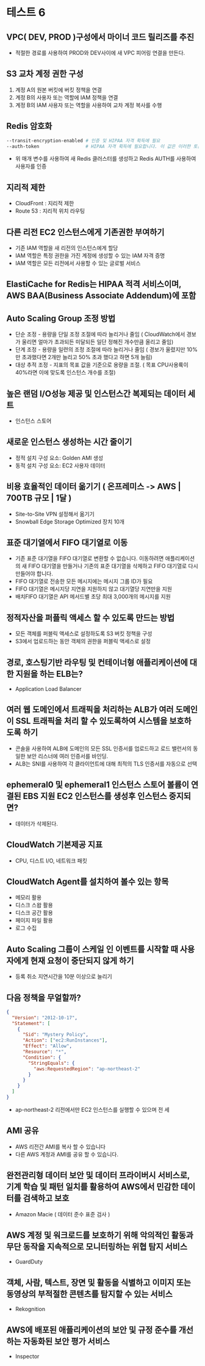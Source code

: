 # 테스트 6

## VPC( DEV, PROD )구성에서 마이너 코드 릴리즈를 추진

- 적절한 경로를 사용하여 PROD와 DEV사이에 새 VPC 피어링 연결을 만든다.

## S3 교차 계정 권한 구성

1. 계정 A의 원본 버킷에 버킷 정책을 연결
2. 계정 B의 사용자 또는 역할에 IAM 정책을 연결
3. 계정 B의 IAM 사용자 또는 역할을 사용하여 교차 계정 복사를 수행

## Redis 암호화

```bash
--transit-encryption-enabled # 인증 및 HIPAA 자격 획득에 필요
--auth-token                 # HIPAA 자격 획득에 필요합니다. 이 값은 이러한 토큰 보호 Redis 서버를 위한 올바른 토큰
```

- 위 매개 변수를 사용하여 새 Redis 클러스터를 생성하고 Redis AUTH를 사용하여 사용자를 인증

## 지리적 제한

- CloudFront : 지리적 제한
- Route 53 : 지리적 위치 라우팅

## 다른 리전 EC2 인스턴스에게 기존권한 부여하기

- 기존 IAM 역할을 새 리전의 인스턴스에게 할당
- IAM 역할은 특정 권한을 가진 계정에 생성할 수 있는 IAM 자격 증명
- IAM 역할은 모든 리전에서 사용할 수 있는 글로벌 서비스

## ElastiCache for Redis는 HIPAA 적격 서비스이며, AWS BAA(Business Associate Addendum)에 포함

## Auto Scaling Group 조정 방법

- 단순 조정 - 용량을 단일 조정 조절에 따라 늘리거나 줄임 ( CloudWatch에서 경보가 울리면 얼마가 초과되든 미달되든 일단 정해진 개수만큼 올리고 줄임)
- 단계 조정 - 용량을 일련의 조정 조절에 따라 늘리거나 줄임 ( 경보가 울렸지만 10%만 초과했다면 2개만 늘리고 50% 초과 했다고 하면 5개 늘림)
- 대상 추적 조정 - 지표의 목표 값을 기준으로 용량을 조절. ( 목표 CPU사용륙이 40%라면 이에 맞도록 인스턴스 개수를 조절)

## 높은 랜덤 I/O성능 제공 및 인스턴스간 복제되는 데이터 세트

- 인스턴스 스토어

## 새로운 인스턴스 생성하는 시간 줄이기

- 정적 설치 구성 요소: Golden AMI 생성
- 동적 설치 구성 요소: EC2 사용자 데이터

## 비용 효율적인 데이터 옮기기 ( 온프레미스 -> AWS | 700TB 규모 | 1달 )

- Site-to-Site VPN 설정해서 옮기기
- Snowball Edge Storage Optimized 장치 10개

## 표준 대기열에서 FIFO 대기열로 이동

- 기존 표준 대기열을 FIFO 대기열로 변환할 수 없습니다. 이동하려면 애플리케이션의 새 FIFO 대기열을 만들거나 기존의 표준 대기열을 삭제하고 FIFO 대기열로 다시 만들어야 합니다.
- FIFO 대기열로 전송한 모든 메시지에는 메시지 그룹 ID가 필요
- FIFO 대기열은 메시지당 지연을 지원하지 않고 대기열당 지연만을 지원
- 배치FIFO 대기열은 API 메서드별 초당 최대 3,000개의 메시지를 지원

## 정적자산을 퍼플릭 액세스 할 수 있도록 만드는 방법

- 모든 객체를 퍼블릭 액세스로 설정하도록 S3 버킷 정책을 구성
- S3에서 업로드하는 동안 객체의 권한을 퍼블릭 액세스로 설정

## 경로, 호스팅기반 라우팅 및 컨테이너형 애플리케이션에 대한 지원을 하는 ELB는?

- Application Load Balancer

## 여러 웹 도메인에서 트래픽을 처리하는 ALB가 여러 도메인이 SSL 트래픽을 처리 할 수 있도록하여 시스템을 보호하도록 하기

- 콘솔을 사용하여 ALB에 도메인의 모든 SSL 인증서를 업로드하고 로드 밸런서의 동일한 보안 리스너에 여러 인증서를 바인딩.
- ALB는 SNI를 사용하여 각 클라이언트에 대해 최적의 TLS 인증서를 자동으로 선택

## ephemeral0 및 ephemeral1 인스턴스 스토어 볼륨이 연결된 EBS 지원 EC2 인스턴스를 생성후 인스턴스 중지되면?

- 데이터가 삭제된다.

## CloudWatch 기본제공 지표

- CPU, 디스트 I/O, 네트워크 패킷

## CloudWatch Agent를 설치하여 볼수 있는 항목

- 메모리 활용
- 디스크 스왑 활용
- 디스크 공간 활용
- 페이지 파일 활용
- 로그 수집

## Auto Scaling 그룹이 스케일 인 이벤트를 시작할 때 사용자에게 현재 요청이 중단되지 않게 하기

- 등록 취소 지연시간을 10분 이상으로 늘리기

## 다음 정책을 무얼할까?

```json
{
  "Version": "2012-10-17",
  "Statement": [
    {
      "Sid": "Mystery Policy",
      "Action": ["ec2:RunInstances"],
      "Effect": "Allow",
      "Resource": "*",
      "Condition": {
        "StringEquals": {
          "aws:RequestedRegion": "ap-northeast-2"
        }
      }
    }
  ]
}
```

- ap-northeast-2 리전에서만 EC2 인스턴스를 실행할 수 있으며 전 세

## AMI 공유

- AWS 리전간 AMI를 복사 할 수 있습니다
- 다른 AWS 계정과 AMI를 공유 할 수 있습니다.

## 완전관리형 데이터 보안 및 데이터 프라이버시 서비스로, 기계 학습 및 패턴 일치를 활용하여 AWS에서 민감한 데이터를 검색하고 보호

- Amazon Macie ( 데이터 준수 표준 검사 )

## AWS 계정 및 워크로드를 보호하기 위해 악의적인 활동과 무단 동작을 지속적으로 모니터링하는 위협 탐지 서비스

- GuardDuty

## 객체, 사람, 텍스트, 장면 및 활동을 식별하고 이미지 또는 동영상의 부적절한 콘텐츠를 탐지할 수 있는 서비스

- Rekognition

## AWS에 배포된 애플리케이션의 보안 및 규정 준수를 개선하는 자동화된 보안 평가 서비스

- Inspector
